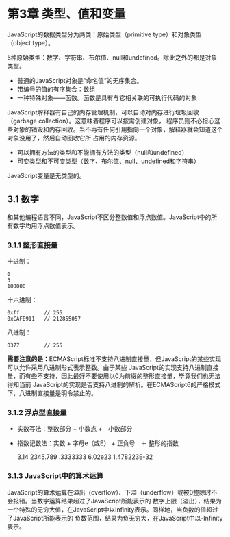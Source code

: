 # 第3章 类型、值和变量

JavaScript的数据类型分为两类：原始类型（primitive type）和对象类型（object type）。

5种原始类型：数字、字符串、布尔值、null和undefined。除此之外的都是对象类型。

* 普通的JavaScript对象是“命名值”的无序集合。
* 带编号的值的有序集合：数组
* 一种特殊对象——函数。函数是具有与它相关联的可执行代码的对象

JavaScript解释器有自己的内存管理机制，可以自动对内存进行垃圾回收（garbage collection）。这意味着程序可以按需创建对象，
程序员则不必担心这些对象的销毁和内存回收。当不再有任何引用指向一个对象，解释器就会知道这个对象没用了，然后自动回收它所
占用的内存资源。

* 可以拥有方法的类型和不能拥有方法的类型（null和undefined）
* 可变类型和不可变类型（数字、布尔值、null、undefined和字符串）

JavaScript变量是无类型的。

## 3.1 数字

和其他编程语言不同，JavaScript不区分整数值和浮点数值。JavaScript中的所有数字均用浮点数值表示。

### 3.1.1 整形直接量

十进制：

    0
    3
    100000

十六进制：

    0xff        // 255
    0xCAFE911   // 212855057

八进制：

    0377        // 255

<b>需要注意的是：</b>ECMAScript标准不支持八进制直接量，但JavaScript的某些实现可以允许采用八进制形式表示整数。由于某些
JavaScript的实现支持八进制直接量，而有些不支持，因此最好不要使用以0为前缀的整形直接量，毕竟我们也无法得知当前
JavaScript的实现是否支持八进制的解析。在ECMAScript6的严格模式下，八进制直接量是明令禁止的。

### 3.1.2 浮点型直接量

* 实数写法：整数部分 + 小数点 +　小数部分
* 指数记数法：实数 + 字母e（或E） + 正负号　＋ 整形的指数

    3.14
    2345.789
    .3333333
    6.02e23
    1.478223E-32

### 3.1.3 JavaScript中的算术运算

JavaScript的算术运算在溢出（overflow）、下溢（underflow）或被0整除时不会报错。当数字运算结果超过了JavaScript所能表示的
数字上限（溢出），结果为一个特殊的无穷大值，在JavaScript中以Infinity表示。同样地，当负数的值超过了JavaScript所能表示的
负数范围，结果为负无穷大，在JavaScript中以-Infinity表示。
































